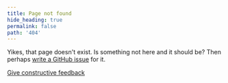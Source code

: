 ```yaml
---
title: Page not found
hide_heading: true
permalink: false
path: '404'
---
```


Yikes, that page doesn't exist. Is something not here and it should be? Then perhaps [write a GitHub issue]({{site.new_issue}}) for it.

<a class="Button" href="{{site.new_issue}}">Give constructive feedback</a>
